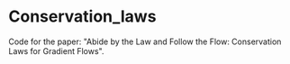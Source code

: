 # Conservation_laws
Code for the paper: "Abide by the Law and Follow the Flow: Conservation Laws for Gradient Flows".
